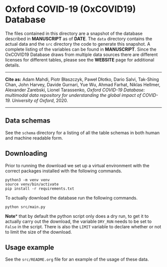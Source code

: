 # Oxford COVID-19 (OxCOVID19) Database 

The files contained in this directory are a snapshot of the database described
in **MANUSCRIPT** as of **DATE**. The `data` directory contains the actual data
and the `src` directory the code to generate this snapshot. A complete listing
of the variables can be found in **MANUSCRIPT**. Since the OxCOVID19 Database
draws from multiple data sources there are different licenses for different
tables, please see the **WEBSITE** page for additional details.

---

__Cite as:__ Adam Mahdi, Piotr Błaszczyk, Paweł Dłotko, Dario Salvi, Tak-Shing
Chan, John Harvey, Davide Gurnari, Yue Wu, Ahmad Farhat, Niklas Hellmer,
Alexander Zarebski, Lionel Tarassenko, <em>Oxford COVID-19 Database: multimodal
data repository for understanding the global impact of COVID-19. University of
Oxford</em>, 2020.

---

## Data schemas

See the `schema` directory for a listing of all the table schemas in both human
and machine readable form.

## Downloading

Prior to running the download we set up a virtual environment with the correct
packages installed with the following commands.

```
python3 -m venv venv
source venv/bin/activate
pip install -r requirements.txt
```

To actually download the database run the following commands.

```
python src/main.py
```

**Note*** that by default the python script only does a dry run, to get it to
actually carry out the download, the variable `DRY_RUN` needs to be set to
`False` in the script. There is also the `LIMIT` variable to declare whether or
not to limit the size of the download.

## Usage example

See the `src/README.org` file for an example of the usage of these data.
